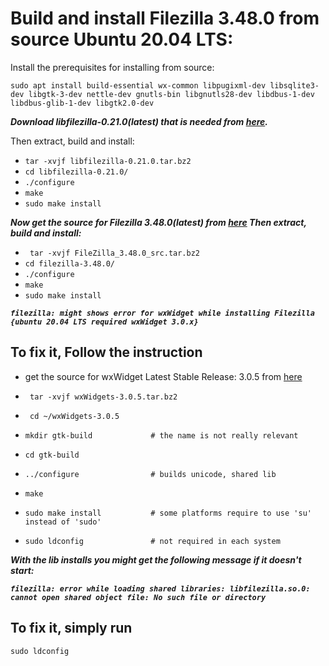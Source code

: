 # Build and install Filezilla 3.48.0 from source Ubuntu 20.04 LTS:

Install the prerequisites for installing from source:

``sudo apt install build-essential wx-common libpugixml-dev libsqlite3-dev libgtk-3-dev nettle-dev gnutls-bin libgnutls28-dev libdbus-1-dev libdbus-glib-1-dev libgtk2.0-dev
 ``

***Download libfilezilla-0.21.0(latest) that is needed from [here](https://lib.filezilla-project.org/download.php).***

Then extract, build and install:

* `` tar -xvjf libfilezilla-0.21.0.tar.bz2 ``
* ``cd libfilezilla-0.21.0/``
* ``./configure``
* ``make``
* ``sudo make install ``

***Now get the source for Filezilla 3.48.0(latest) from [here](https://filezilla-project.org/download.php?show_all=1) Then extract, build and install:***

* `` tar -xvjf FileZilla_3.48.0_src.tar.bz2`` 
* ``cd filezilla-3.48.0/``
* ``./configure``
* ``make``
* ``sudo make install ``

___``filezilla: might shows error for wxWidget while installing Filezilla {ubuntu 20.04 LTS required wxWidget 3.0.x}``___

## To fix it, Follow the instruction 
* get the source for wxWidget Latest Stable Release: 3.0.5 from [here](https://github.com/wxWidgets/wxWidgets/releases/download/v3.0.5/wxWidgets-3.0.5.tar.bz2)

* `` tar -xvjf wxWidgets-3.0.5.tar.bz2`` 
* `` cd ~/wxWidgets-3.0.5``
* ``mkdir gtk-build             # the name is not really relevant``
* ``cd gtk-build``
* ``../configure                # builds unicode, shared lib``
* ``make``
* ``sudo make install           # some platforms require to use 'su' instead of 'sudo'``
* ``sudo ldconfig               # not required in each system``

***With the lib installs you might get the following message if it doesn't start:***

___``filezilla: error while loading shared libraries: libfilezilla.so.0: cannot open shared object file: No such file or directory``___

## To fix it, simply run

`` sudo ldconfig ``
